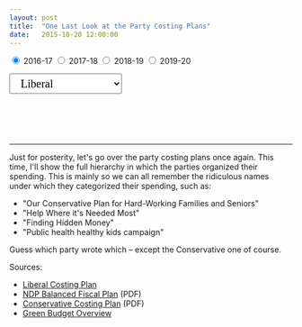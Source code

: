 ```yaml
---
layout: post
title:  "One Last Look at the Party Costing Plans"
date:   2015-10-20 12:00:00
---
```


<div id="costingChart"></div>
<form>
  <label><input type="radio" name="mode" value="2016-17" checked> 2016-17</label>
  <label><input type="radio" name="mode" value="2017-18"> 2017-18</label>
	<label><input type="radio" name="mode" value="2018-19"> 2018-19</label>
	<label><input type="radio" name="mode" value="2019-20"> 2019-20</label>
</form>
<div>
  <select id="selectCosting">
		<option value="Liberal" selected="selected">Liberal</option>
		<option value="Conservative">Conservative</option>
    <option value="NDP">NDP</option>
    <option value="Green">Green</option>
  </select>
</div>
<div id="costingTip">
  <p id="tipTop"><strong><span id="tipBudget"></span></strong></p>
	<p id="tipInfo"><span id="tipVal"></span></p>
</div>

* * *

Just for posterity, let's go over the party costing plans once again. This time, I'll show the full hierarchy in which the parties organized their spending. This is mainly so we can all remember the ridiculous names under which they categorized their spending, such as:

- "Our Conservative Plan for Hard-Working Families and Seniors"
- "Help Where it's Needed Most"
- "Finding Hidden Money"
- "Public health healthy kids campaign"

Guess which party wrote which – except the Conservative one of course.

Sources:

- [Liberal Costing Plan](http://www.liberal.ca/costing-plan/)
- [NDP Balanced Fiscal Plan](http://xfer.ndp.ca/2015/2015-Full-Platform-EN.pdf) (PDF)
- [Conservative Costing Plan](http://www.conservative.ca/media/plan/costing-plan.pdf) (PDF)
- [Green Budget Overview](http://www.greenparty.ca/en/budget)

<style>

#costingChart {
  font-size: 10px;
}

#selectCosting {
  font-family: Lora, Georgia, serif;
  font-size: 20px;
  padding: 5px 15px;
	width: 200px;
}

#costingChart .sel {
	fill: #000000 !important;
}

#costingTip {
	display: block;
	min-height: 50px;
	margin-bottom: 15px;
  pointer-events: none;
	text-align: center;
}

#costingTip #tipTop {
  font-size: 24px;
  margin-bottom: 10px !important;
}

#costingTip .tipInfo {
  font-size: 12px;
  margin: 0;
}

</style>

<script>

costingChart();

function costingChart() {

var width = 740,
    height = 800,
    radius = Math.min(width, height) / 2,
    color = d3.scale.category20c();
		
var numFormat = d3.format(",");

var selYear = "2016-17";

var partition = d3.layout.partition()
    .sort(null)
    .size([2 * Math.PI, radius * radius])
    .value(function(d) { return 1; });

var arc = d3.svg.arc()
    .startAngle(function(d) { return d.x; })
    .endAngle(function(d) { return d.x + d.dx; })
    .innerRadius(function(d) { return Math.sqrt(d.y / 2); })
    .outerRadius(function(d) { return Math.sqrt(d.y + d.dy); });

drawCosting("liberal");



function drawCosting(kind) {

	var svg = d3.select("#costingChart").append("svg")
		.attr("class", "costingSvg")
	    .attr("width", width)
	    .attr("height", height)
	  .append("g")
	    .attr("transform", "translate(" + width / 2 + "," + height * .52 + ")");

	d3.json("{{ site.baseurl }}/data/2015/10/20/" + kind.toLowerCase() + "_costing.json", function(error, root) {
	  if (error) throw error;
	
		console.log(selected);
		var value = function(d) { return d[selYear]; };
		var highlight = -1;

	  var path = svg.datum(root).selectAll("path")
	      .data(partition.value(value).nodes)
	    .enter().append("path")
	      .attr("display", function(d) { return d.depth ? null : "none"; }) // hide inner ring
	      .attr("d", arc)
	      .style("stroke", "#fff")
	      .style("fill", function(d) { return color((d.children ? d : d.parent).name); })
	      .style("fill-rule", "evenodd")
	      .each(stash)
			.on("mouseover", function(d) {
				showTooltip(d, this);
			})
			.on("mousedown", function(d) {
				showTooltip(d, this);
			});
		
		function showTooltip(d, obj) {
			highlight = d;
			d3.selectAll("#costingChart .sel").classed("sel", false);
			d3.select(obj).classed("sel", true);
		  d3.select("#costingTip").select("#tipBudget")
		    .text(d.name);
		  d3.select("#costingTip").select("#tipVal")
		    .text(numFormat(d.value) + " million dollars");
		}

	  d3.selectAll("input").on("change", function change() {
			selYear = this.value;
	    var value = function(d) { return d[selYear]; };

		  path
			    .data(partition.value(value).nodes)
			  .transition()
			    .duration(1500)
			    .attrTween("d", arcTween);
				
			if (highlight !== -1) {
			  d3.select("#costingTip").select("#tipVal")
			    .text(numFormat(highlight[selYear]) + " million dollars");
			}
	  });
	});

	// Stash the old values for transition.
	function stash(d) {
	  d.x0 = d.x;
	  d.dx0 = d.dx;
	}

	// Interpolate the arcs in data space.
	function arcTween(a) {
	  var i = d3.interpolate({x: a.x0, dx: a.dx0}, a);
	  return function(t) {
	    var b = i(t);
	    a.x0 = b.x;
	    a.dx0 = b.dx;
	    return arc(b);
	  };
	}

	d3.select(self.frameElement).style("height", height + "px");

	d3.select("#selectCosting")
	  .on("change", selected);

	function selected() {
	  d3.selectAll(".costingSvg")
	    .remove();
	  d3.select("#costingTip").select("#tipBudget")
	    .text("");
	  d3.select("#costingTip").select("#tipVal")
	    .text("");
	  drawCosting(this.options[this.selectedIndex].value);
	}

}

}

</script>
